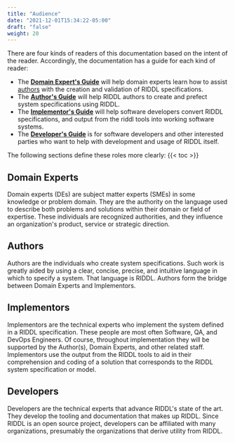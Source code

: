 ```yaml
---
title: "Audience"
date: "2021-12-01T15:34:22-05:00"
draft: "false"
weight: 20
---
```


There are four kinds of readers of this documentation based on the intent of
the reader. Accordingly, the documentation has a guide for each kind of
reader:
* The [**Domain Expert's Guide**](domain-experts-guide) will help domain experts 
  learn how to assist [authors](authors-guide) with the creation and 
  validation of RIDDL specifications.
* The [**Author's Guide**](authors-guide) will help RIDDL authors to create 
  and prefect system specifications using RIDDL. 
* The [**Implementor's Guide**](implementors-guide) will help software 
  developers convert RIDDL specifications, and output from the riddl tools into
  working software systems.
* The [**Developer's Guide**](developers-guide) is for software developers and
  other interested parties who want to help with development and usage of 
  RIDDL itself.  

The following sections define these roles more clearly:
{{< toc >}}

## Domain Experts
Domain experts (DEs) are subject matter experts (SMEs) in some knowledge 
or problem domain. They are the authority on the language used to describe 
both problems and solutions within their domain or field of expertise. These
individuals are recognized authorities, and they influence an organization's
product, service or strategic direction. 

## Authors

Authors are the individuals who create system specifications. Such work is
greatly aided by using a clear, concise, precise, and intuitive language
in which to specify a system. That language is RIDDL. Authors form the
bridge between Domain Experts and Implementors.


## Implementors
Implementors are the technical experts who implement the system defined in a
RIDDL specification. These people are most often Software, QA, and DevOps
Engineers. Of course, throughout implementation they will be supported by the
Author(s), Domain Experts, and other related staff. Implementors use the output
from the RIDDL tools to aid in their comprehension and coding of a solution
that corresponds to the RIDDL system specification or model.

## Developers
Developers are the technical experts that advance RIDDL's state of the art. They
develop the tooling and documentation that makes up RIDDL. Since RIDDL is an 
open source project, developers can be affiliated with many organizations, 
presumably the organizations that derive utility from RIDDL. 


<!-- FIXME: Reconcile the below with the above.

### Author

### Domain Experts
Domain experts include experts from both business and technical teams. These individuals are recognized authorities and key influencers within the organization. They may or may not be in leadership positions, but they are people who are broadly trusted for their knowledge of business rules/processes and/or systems. These are the [EF Huttons](https://www.youtube.com/watch?v=ByhYlY5WVvQ) of the business. While not comprehensive, these people may be Architects, Analysts, Developers, Managers, QA Engineers, or even Call Center Agents, and line workers from the warehouse.

Domain Experts do not need to be well versed in DDD or Reactive Architecture initially. It is the job of the Author to act as a guide and mentor through these topics. But Domain Experts must be open to change what is for what could be. Reactive Architectures can be very challenging for people to digest. More specifically, quite often techniques used to implement distributed and reactive systems will change user experiences, expectations of consistency and availablity, the means used to monitor and maintain systems and processes, and so on. Domain experts will need to come to understand the reasons for these changes and be able to evangelize them as they interact with their peers.

### Implementors
Implementors are the technical experts who implement the system defined in the RIDDL specification. These people are most often Software, QA, and DevOps Engineers. Of course, throughout implementation they will be supported by the Author(s) and Domain Experts, as well as Project Managers, Scrum Masters, Security Analysts, and so on. It is incumbent on the implementation team to keep the RIDDL sources up to date and accurate as the system evolves.

Implementors should be experts in Reactive Architectures. In addition, software engineers, and to a certain extent, other implementors need to be well versed in the implementation tech stack. The creators of the RIDDL language have found that Scala and Akka deployed into a cloud environment provide the best tooling and support for implementing a reactive system. It is not surprising then, that some of the concepts and constructs found in RIDDL have strong parallels to these tools. It must be noted, however, that reactive systems can be implemented using a variety of languages, frameworks, environments, products and tools. Cloud native offerings can be used with great effect. The critical point is, throughout implementation, reactive principles must be forefront in mind as implementation choices are made.

It must also be stated at this point that even though it may conflict with reactive principles, the business has final say in major implementation choices. It is incumbent on the implementation team to advise decision makers on the risks and challenges that is posed by making choices that conflict with reactive principles. Factors like time, cost, user experience, business rules, availability of technical talent, strategic partners, and so on are all extremely important and may conflict with the choices of the implementation team and sound reactive architecture.

Read the above sectio
-->